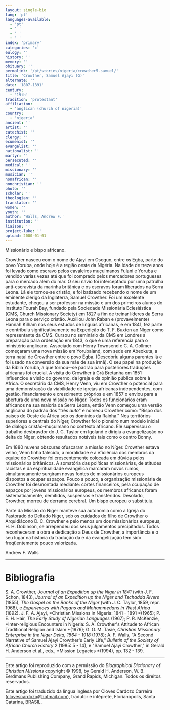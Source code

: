 ```yaml
---
layout: single-bio
lang: 'pt'
languages-available:
  - 'pt'
  - ' '
  - ' '
  - ' '
index: 'primary'
categories: 'c'
eulogy: ''
history: ''
memory: ''
obituary: ''
permalink: '/pt/stories/nigeria/crowther5-samuel/'
title: 'Crowther, Samuel Ajayi (G)'
alternate: ''
date: '1807-1891'
century:
  - '19th'
tradition: 'protestant'
affiliation:
  - 'anglican (church of nigeria)'
country:
  - 'nigeria'
ancient: ''
artist: ''
catechist: ''
clergy: ''
ecumenist: ''
evangelist: ''
nationalist: ''
martyr: ''
persecuted: ''
medical: ''
missionary: ''
musician: ''
nonafrican: ''
nonchristian: ''
photo: ''
scholar: ''
theologian: ''
translator: ''
women: ''
youth: ''
author: 'Walls, Andrew F.'
institution: ''
liaison: ''
project-luke: ''
upload: 2000-01-01
---
```



Missionário e bispo africano.

Crowther nasceu com o nome de Ajayi em Osogun, entre os Egba, parte do povo Yoruba, onde hoje é a região oeste da Nigéria. Na idade de treze anos foi levado como escravo pelos cavaleiros muçulmanos Fulani e Yoruba e vendido varias vezes até que foi comprado pelos mercadores portugueses para o mercado alem do mar. O seu navio foi interceptado por uma patrulha anti-escravista da marinha britânica e os escravos foram liberados na Serra Leona. Lá ele tornou-se cristão, e foi batizado recebendo o nome de um eminente clérigo da Inglaterra, Samuel Crowther. Foi um excelente estudante, chegou a ser professor na missão e um dos primeiros alunos do Instituto Fourah Bay, fundado pela Sociedade Missionária Eclesiástica (CMS, Church Missionary Society) em 1827 a fim de treinar líderes da Serra Leona para o serviço cristão. Auxiliou John Raban  e (provavelmente)  Hannah Kilham nos seus estudos de línguas africanas, e em 1841, fez parte e contribuiu significativamente na Expedição do T. F. Buxton ao Níger como representante da CMS. Cursou no seminário da CMS em Londres a preparação para ordenação em 1843, o que é uma referencia para o ministério anglicano. Associado com Henry Townsend e  C. A. Gollmer começaram uma nova missão em Yorubaland, com sede em Abeokuta, a terra natal de Crowther entre o povo Egba.  (Descobriu alguns parentes lá e foi usado na conversão da sua mãe de sua irmã). O seu papel na produção da Bíblia Yoruba, a que tornou--se padrão para posteriores traduções africanas foi crucial. A visita do Crowther à Grã Bretanha em 1851 influenciou a visão do governo, da igreja e da opinião pública sobre à África.  O secretário da CMS, Henry Venn, viu em Crowther o potencial para uma demonstração da viabilidade de igrejas africanas independentes, com gestão, financiamento e crescimento próprios e em 1857 o enviou para a abertura de uma nova missão no Níger. Todos os funcionários eram africanos na sua maioria da Serra Leona, então Venn começou uma versão anglicana do padrão dos "três *auto*" e nomeou Crowther como: "Bispo dos paises do Oeste da África sob os domínios da Rainha." Nos territórios superiores e centrais do Níger, Crowther foi o pioneiro num modelo inicial de dialogo cristão-muçulmano no contexto africano. Ele supervisou o trabalho desbravdor do J. C. Taylor em Igoland e dirigiu a evangelização no delta do Níger, obtendo resultados notáveis tais como o centro Bonny.

Em 1880 nuvens obscuras ofuscaram a missão no Níger.  Crowther estava velho, Venn tinha falecido, a moralidade e a eficiência dos membros da equipe do Crowther foi crescentemente colocada em dúvida pelos missionários britânicos. A somatória das políticas missionárias, de atitudes racistas e da espiritualidade evangélica marcaram novos rumos, simultaneamente surgiram novas fontes de missionários europeus  dispostos a ocupar espaços. Pouco a pouco, a organização missionária de Crowther  foi desmontada mediante: cortes financeiros, pela ocupação de espaços por jovens missionários europeus, os membros africanos foram sistematicamente, demitidos, suspensos e transferidos.  Desolado,  Crowther,  morreu de derrame cerebral. Um bispo europeu o substituiu.

Parte da Missão do Níger manteve sua autonomia como a Igreja do Pastorado do Deltado Níger, sob os cuidados do filho de Crowther o Arquidiácono D. C. Crowther e pelo menos um dos missionários europeus, H. H. Dobinson, se arrependeu dos seus julgamentos precipitados. Todos reconheceram a obra e dedicação a Deus de Crowther, a importância e o seu lugar na historia da tradução da e da evangelização tem sido freqüentemente pouco valorizada.

Andrew F. Walls

---

# Bibliografia

S. A. Crowther, *Journal of an Expedition up the Niger in 1841* (with J. F. Schon, 1843), *Journal of an Expedition up the Niger and Tschadda Rivers* (1855), *The Gospel on the Banks of the Niger* (with J. C. Taylor, 1859, repr. 1968), e *Experiences with Pagans and Mohammedans in West Africa* (1892). J. F. A. Ajayi, *Christian Missions in Nigeria: 1841 - 1891 *(1965); P. E. H. Hair, *The Early Study of Nigerian Languages* (1967); P. R. McKenzie, *Inter-religious Encounters in Nigeria: S. A. Crowther's Attitude to African Traditional Religion and Islam *(1976); G. O. M. Tasie, *Christian Missionary Enterprise in the Niger Delta, 1864 - 1918* (1978); A. F. Walls, "A Second Narrative of Samuel Ajayi Crowther's Early Life," *Bulletin of the Society of African Church History* 2 (1985: 5 - 14), e "Samuel Ajayi Crowther," in Gerald H. Anderson et al., eds., *Mission Legacies *(1994), pp. 132 - 139.

---

Este artigo foi reproduzido com a permissão do *Biographical Dictionary of Christian Missions* copyright © 1998, by Gerald H. Anderson, W. B. Eerdmans Publishing Company, Grand Rapids, Michigan. Todos os direitos reservados.

Este artigo foi traduzido da língua inglesa por Cloves Cardozo Carreira (clovescardozo@hotmail.com), tradutor e int&eacute;prete, Florianópolis, Santa Catarina, BRASIL.